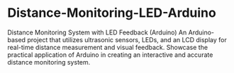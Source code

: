 # Distance-Monitoring-LED-Arduino
Distance Monitoring System with LED Feedback (Arduino) An Arduino-based project that utilizes ultrasonic sensors, LEDs, and an LCD display for real-time distance measurement and visual feedback. Showcase the practical application of Arduino in creating an interactive and accurate distance monitoring system.
